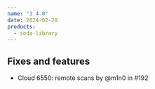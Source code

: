 ```yaml
---
name: "1.4.0"
date: 2024-02-28
products:
  - soda-library
---
```


## Fixes and features

* Cloud 6550: remote scans by @m1n0 in #192